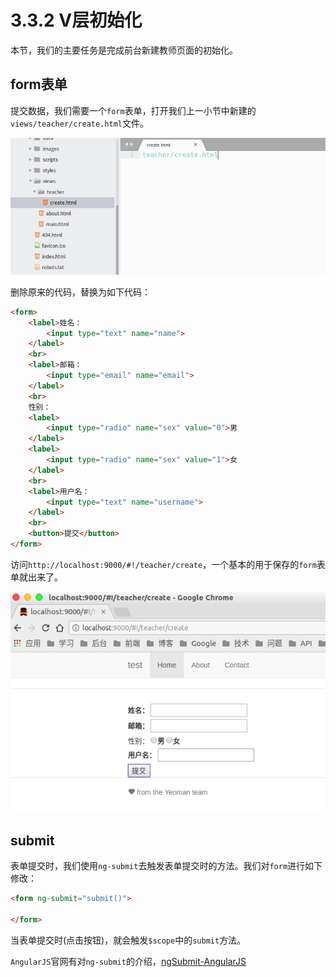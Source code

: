 # 3.3.2 V层初始化

本节，我们的主要任务是完成前台新建教师页面的初始化。

## form表单

提交数据，我们需要一个`form`表单，打开我们上一小节中新建的`views/teacher/create.html`文件。

![](image/0.png)

删除原来的代码，替换为如下代码：

```html
<form>
    <label>姓名：
        <input type="text" name="name">
    </label>
    <br>
    <label>邮箱：
        <input type="email" name="email">
    </label>
    <br>
    性别：
    <label>
        <input type="radio" name="sex" value="0">男
    </label>
    <label>
        <input type="radio" name="sex" value="1">女
    </label>
    <br>
    <label>用户名：
        <input type="text" name="username">
    </label>
    <br>
    <button>提交</button>
</form>
```

访问`http://localhost:9000/#!/teacher/create`，一个基本的用于保存的`form`表单就出来了。

![](image/1.png)

## submit

表单提交时，我们使用`ng-submit`去触发表单提交时的方法。我们对`form`进行如下修改：

```html
<form ng-submit="submit()">

</form>
```

当表单提交时(点击按钮)，就会触发`$scope`中的`submit`方法。

`AngularJS`官网有对`ng-submit`的介绍，[ngSubmit-AngularJS](https://docs.angularjs.org/api/ng/directive/ngSubmit)